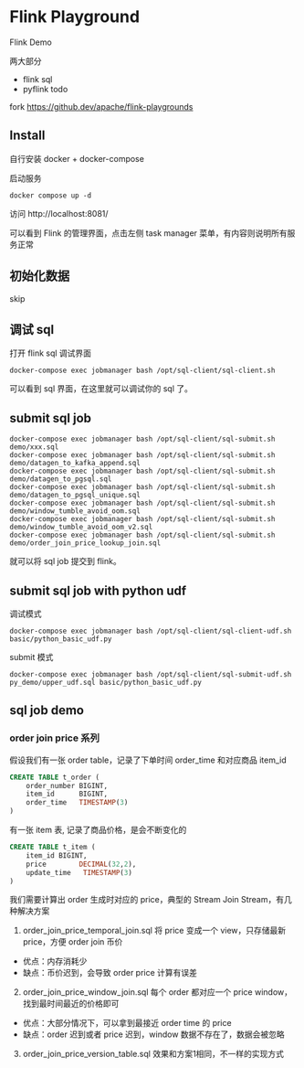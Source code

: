 # Flink Playground

Flink Demo 

两大部分

- flink sql
- pyflink todo

fork https://github.dev/apache/flink-playgrounds

## Install

自行安装 docker + docker-compose

启动服务
```shell
docker compose up -d
```

访问  http://localhost:8081/

可以看到 Flink 的管理界面，点击左侧 task manager 菜单，有内容则说明所有服务正常


## 初始化数据
skip

## 调试 sql

打开 flink sql 调试界面
```shell
docker-compose exec jobmanager bash /opt/sql-client/sql-client.sh
```
可以看到 sql 界面，在这里就可以调试你的 sql 了。

## submit sql job

```shell
docker-compose exec jobmanager bash /opt/sql-client/sql-submit.sh demo/xxx.sql
docker-compose exec jobmanager bash /opt/sql-client/sql-submit.sh demo/datagen_to_kafka_append.sql
docker-compose exec jobmanager bash /opt/sql-client/sql-submit.sh demo/datagen_to_pgsql.sql
docker-compose exec jobmanager bash /opt/sql-client/sql-submit.sh demo/datagen_to_pgsql_unique.sql
docker-compose exec jobmanager bash /opt/sql-client/sql-submit.sh demo/window_tumble_avoid_oom.sql
docker-compose exec jobmanager bash /opt/sql-client/sql-submit.sh demo/window_tumble_avoid_oom_v2.sql
docker-compose exec jobmanager bash /opt/sql-client/sql-submit.sh demo/order_join_price_lookup_join.sql
```
就可以将 sql job 提交到 flink。

## submit sql job with python udf
调试模式
```shell
docker-compose exec jobmanager bash /opt/sql-client/sql-client-udf.sh basic/python_basic_udf.py
```


submit 模式
```shell
docker-compose exec jobmanager bash /opt/sql-client/sql-submit-udf.sh py_demo/upper_udf.sql basic/python_basic_udf.py
```

## sql job demo

### order join price 系列
假设我们有一张 order table，记录了下单时间 order_time 和对应商品 item_id
```sql
CREATE TABLE t_order (
    order_number BIGINT,
    item_id      BIGINT,
    order_time   TIMESTAMP(3)
)
```

有一张 item 表, 记录了商品价格，是会不断变化的
```sql
CREATE TABLE t_item (
    item_id BIGINT,
    price        DECIMAL(32,2),
    update_time   TIMESTAMP(3)
)
```

我们需要计算出 order 生成时对应的 price，典型的  Stream Join Stream，有几种解决方案


1. order_join_price_temporal_join.sql
将 price 变成一个 view，只存储最新 price，方便 order join 币价


- 优点：内存消耗少
- 缺点：币价迟到，会导致 order price 计算有误差


2. order_join_price_window_join.sql
每个 order 都对应一个 price window，找到最时间最近的价格即可


- 优点：大部分情况下，可以拿到最接近 order time 的 price
- 缺点：order 迟到或者 price 迟到，window 数据不存在了，数据会被忽略


3. order_join_price_version_table.sql
效果和方案1相同，不一样的实现方式  